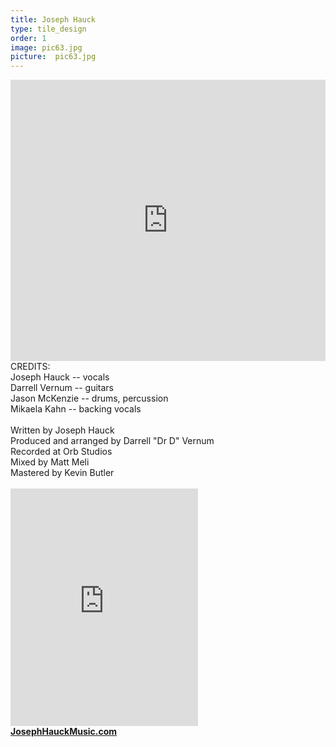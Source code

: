 ```yaml
---
title: Joseph Hauck
type: tile_design
order: 1
image: pic63.jpg
picture:  pic63.jpg
---
```

<iframe allow="autoplay *; encrypted-media *;" frameborder="0" height="450" style="width:100%;max-width:660px;overflow:hidden;background:transparent;" sandbox="allow-forms allow-popups allow-same-origin allow-scripts allow-storage-access-by-user-activation allow-top-navigation-by-user-activation" src="https://embed.music.apple.com/us/album/we-went-downtown-single/1440100670"></iframe>
<br>
CREDITS:
<br>
Joseph Hauck -- vocals
<br>
Darrell Vernum -- guitars
<br>
Jason McKenzie -- drums, percussion
<br>
Mikaela Kahn -- backing vocals
<br>
<br>
Written by Joseph Hauck
<br>
Produced and arranged by Darrell "Dr D" Vernum
<br>
Recorded at Orb Studios
<br>
Mixed by Matt Meli
<br>
Mastered by Kevin Butler
<br><br>
<iframe src="https://open.spotify.com/embed/album/64ghoE3kOEkoByJEaUynxz" width="300" height="380" frameborder="0" allowtransparency="true" allow="encrypted-media"></iframe>
<br>
<a href="https://josephhauckmusic.com/home" target="_blank"><span style="font-size: normal;"><b>JosephHauckMusic.com</a>
